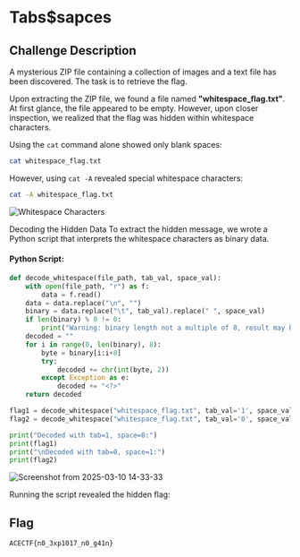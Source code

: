 # Tabs$sapces

## Challenge Description
A mysterious ZIP file containing a collection of images and a text file has been discovered. The task is to retrieve the flag.


Upon extracting the ZIP file, we found a file named **"whitespace_flag.txt"**. At first glance, the file appeared to be empty. However, upon closer inspection, we realized that the flag was hidden within whitespace characters.

Using the `cat` command alone showed only blank spaces:
```sh
cat whitespace_flag.txt
```
However, using `cat -A` revealed special whitespace characters:
```sh
cat -A whitespace_flag.txt
```
![Whitespace Characters](https://github.com/user-attachments/assets/b42c80b0-38cc-4e53-a32d-3c9904f35f23)

Decoding the Hidden Data
To extract the hidden message, we wrote a Python script that interprets the whitespace characters as binary data.

#### Python Script:
```python
def decode_whitespace(file_path, tab_val, space_val):
    with open(file_path, "r") as f:
        data = f.read()
    data = data.replace("\n", "")
    binary = data.replace("\t", tab_val).replace(" ", space_val)
    if len(binary) % 8 != 0:
        print("Warning: binary length not a multiple of 8, result may be off.")
    decoded = ""
    for i in range(0, len(binary), 8):
        byte = binary[i:i+8]
        try:
            decoded += chr(int(byte, 2))
        except Exception as e:
            decoded += "<?>"
    return decoded

flag1 = decode_whitespace("whitespace_flag.txt", tab_val='1', space_val='0')
flag2 = decode_whitespace("whitespace_flag.txt", tab_val='0', space_val='1')

print("Decoded with tab=1, space=0:")
print(flag1)
print("\nDecoded with tab=0, space=1:")
print(flag2)
```
![Screenshot from 2025-03-10 14-33-33](https://github.com/user-attachments/assets/ad974173-8626-4d43-a374-3526e6817b35)

Running the script revealed the hidden flag:

## Flag
```
ACECTF{n0_3xp1017_n0_g41n}
```

